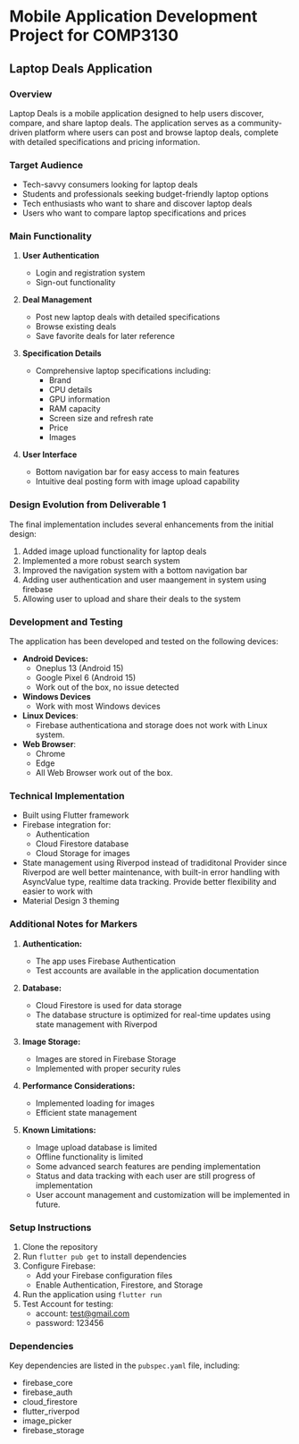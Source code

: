 # Mobile Application Development Project for COMP3130

## Laptop Deals Application

### Overview
Laptop Deals is a mobile application designed to help users discover, compare, and share laptop deals. The application serves as a community-driven platform where users can post and browse laptop deals, complete with detailed specifications and pricing information.

### Target Audience
- Tech-savvy consumers looking for laptop deals
- Students and professionals seeking budget-friendly laptop options
- Tech enthusiasts who want to share and discover laptop deals
- Users who want to compare laptop specifications and prices

### Main Functionality
1. **User Authentication**
   - Login and registration system
   - Sign-out functionality

2. **Deal Management**
   - Post new laptop deals with detailed specifications
   - Browse existing deals
   - Save favorite deals for later reference

3. **Specification Details**
   - Comprehensive laptop specifications including:
     - Brand
     - CPU details
     - GPU information
     - RAM capacity
     - Screen size and refresh rate
     - Price
     - Images

4. **User Interface**
   - Bottom navigation bar for easy access to main features
   - Intuitive deal posting form with image upload capability

### Design Evolution from Deliverable 1
The final implementation includes several enhancements from the initial design:
1. Added image upload functionality for laptop deals
2. Implemented a more robust search system
3. Improved the navigation system with a bottom navigation bar
4. Adding user authentication and user maangement in system using firebase
5. Allowing user to upload and share their deals to the system

### Development and Testing
The application has been developed and tested on the following devices:
- **Android Devices:**
  - Oneplus 13 (Android 15) 
  - Google Pixel 6 (Android 15)
  - Work out of the box, no issue detected
- **Windows Devices**
  - Work with most Windows devices
- **Linux Devices**:
  - Firebase authenticationa and storage does not work with Linux system.
- **Web Browser**:
  - Chrome
  - Edge
  - All Web Browser work out of the box.

### Technical Implementation
- Built using Flutter framework
- Firebase integration for:
  - Authentication
  - Cloud Firestore database
  - Cloud Storage for images
- State management using Riverpod instead of tradiditonal Provider since Riverpod are well better maintenance, with built-in error handling with AsyncValue type, realtime data tracking. Provide better flexibility and easier to work with
- Material Design 3 theming

### Additional Notes for Markers
1. **Authentication:**
   - The app uses Firebase Authentication
   - Test accounts are available in the application documentation

2. **Database:**
   - Cloud Firestore is used for data storage
   - The database structure is optimized for real-time updates using state management with Riverpod

3. **Image Storage:**
   - Images are stored in Firebase Storage
   - Implemented with proper security rules

4. **Performance Considerations:**
   - Implemented loading for images
   - Efficient state management

5. **Known Limitations:**
   - Image upload database is limited
   - Offline functionality is limited
   - Some advanced search features are pending implementation
   - Status and data tracking with each user are still progress of implementation
   - User account management and customization will be implemented in future.

### Setup Instructions
1. Clone the repository
2. Run `flutter pub get` to install dependencies
3. Configure Firebase:
   - Add your Firebase configuration files
   - Enable Authentication, Firestore, and Storage
4. Run the application using `flutter run`
5. Test Account for testing:
   - account: test@gmail.com
   - password: 123456

### Dependencies
Key dependencies are listed in the `pubspec.yaml` file, including:
- firebase_core
- firebase_auth
- cloud_firestore
- flutter_riverpod
- image_picker
- firebase_storage
